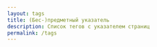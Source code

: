 ```yaml
---
layout: tags
title: (Бес-)предметный указатель
description: Список тегов с указателем страниц
permalink: /tags
---
```

